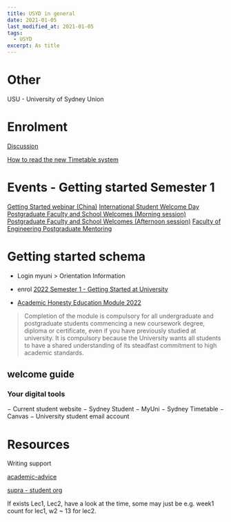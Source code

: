 ```yaml
---
title: USYD in general
date: 2021-01-05
last_modified_at: 2021-01-05
tags:
  - USYD
excerpt: As title
---
```


# Other

USU - University of Sydney Union

# Enrolment

[Discussion](https://canvas.sydney.edu.au/courses/2806/discussion_topics)

[How to read the new Timetable system](https://www.sydney.edu.au/students/timetables.html)

# Events - Getting started Semester 1

[Getting Started webinar (China)](https://orientation.sydney.edu.au/directory/sponsor/195843/getting-started-webinar-china?i=1FBEe3nfREXiafC3nSkPVkVcMcRsCXTV)
[International Student Welcome Day](https://orientation.sydney.edu.au/directory/sponsor/195842/international-student-welcome-day?i=1FBEe3nfREXiafC3nSkPVkVcMcRsCXTV)
[Postgraduate Faculty and School Welcomes (Morning session)](https://orientation.sydney.edu.au/directory/sponsor/197727/postgraduate-faculty-and-school-welcomes-morning-session?i=1FBEe3nfREXiafC3nSkPVkVcMcRsCXTV)
[Postgraduate Faculty and School Welcomes (Afternoon session)](https://orientation.sydney.edu.au/directory/sponsor/197728/postgraduate-faculty-and-school-welcomes-afternoon-session?i=1FBEe3nfREXiafC3nSkPVkVcMcRsCXTV)
[Faculty of Engineering Postgraduate Mentoring](https://orientation.sydney.edu.au/directory/sponsor/197724/faculty-of-engineering-postgraduate-mentoring?i=1FBEe3nfREXiafC3nSkPVkVcMcRsCXTV)

# Getting started schema

- Login myuni > Orientation Information
- enrol [2022 Semester 1 - Getting Started at University](https://canvas.sydney.edu.au/courses/38265)

- [Academic Honesty Education Module 2022](https://canvas.sydney.edu.au/courses/38595)
> Completion of the module is compulsory for all undergraduate and postgraduate students commencing a new coursework degree, diploma or certificate, even if you have previously studied at university. It is compulsory because the University wants all students to have a shared understanding of its steadfast commitment to high academic standards.

## welcome guide

### Your digital tools

 − Current student website 
 − Sydney Student 
 − MyUni 
 − Sydney Timetable
 − Canvas 
 − University student email account 

# Resources

Writing support

[academic-advice](https://www.sydney.edu.au/students/course-planning/academic-advice.html)

[supra - student org](https://supra.net.au)

If exists Lec1, Lec2, have a look at the time, some may just be e.g. week1 count for lec1, w2 ~ 13 for lec2.